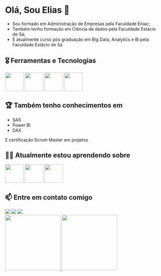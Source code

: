
# Olá, Sou Elias 👋

* Sou formado em Administração de Empresas pela Faculdade Eniac; 
* Também tenho formação em Ciência de dados pela Faculdade Estácio de Sá; 
* E atualmente curso pós graduação em Big Data, Analytics e Bi pela Faculdade Estácio de Sá

## 🎖 Ferramentas e Tecnologias

<img loading="lazy" src="https://cdn.jsdelivr.net/gh/devicons/devicon@latest/icons/microsoftsqlserver/microsoftsqlserver-original-wordmark.svg" width="60" height="60" />  <img loading="lazy" src="https://cdn.jsdelivr.net/gh/devicons/devicon@latest/icons/visualstudio/visualstudio-original.svg" width="60" height="60" />  <img loading="lazy" src="https://cdn.jsdelivr.net/gh/devicons/devicon@latest/icons/vscode/vscode-original.svg" width="60" height="60" /> <img loading="lazy" src="https://cdn.jsdelivr.net/gh/devicons/devicon@latest/icons/visualbasic/visualbasic-original.svg" width="60" height="60" />

## 🏆  Também tenho conhecimentos em 
* SAS
* Power BI
* DAX
  
E certificação Scrum Master em projetos

## 👨‍🎓 Atualmente estou aprendendo sobre

<img loading="lazy" src="https://cdn.jsdelivr.net/gh/devicons/devicon@latest/icons/python/python-original-wordmark.svg" width="60" height="60"/>   <img loading="lazy" src="https://cdn.jsdelivr.net/gh/devicons/devicon@latest/icons/azure/azure-original-wordmark.svg" width="60" height="60" />  <img loading="lazy" src="https://cdn.jsdelivr.net/gh/devicons/devicon@latest/icons/amazonwebservices/amazonwebservices-plain-wordmark.svg" width="60" height="60"/>
          

## 📫 Entre em contato comigo
<div>
<a href="https://www.linkedin.com/in/eliasbezerra" target="_blank"><img loading="lazy" src="https://img.shields.io/badge/-LinkedIn-%230077B5?style=for-the-badge&logo=linkedin&logoColor=white" target="_blank"></a>     
<a href="https://instagram.com/eliasbzr" target="_blank"><img loading="lazy" src="https://img.shields.io/badge/-Instagram-%23E4405F?style=for-the-badge&logo=instagram&logoColor=white" target="_blank"></a>
<a href = "mailto:eliasbzr@gmail.com"><img loading="lazy" src="https://img.shields.io/badge/Gmail-D14836?style=for-the-badge&logo=gmail&logoColor=white" target="_blank"></a>

</div>
        

<div>
<a href="https://github.com/EliasBzr">
<img loading="lazy" height="180em" src="https://github-readme-stats.vercel.app/api/top-langs/?username=Eliasbzr&layout=compact&langs_count=7&theme=dracula"/>
<img loading="lazy" height="180em" src="https://github-readme-stats.vercel.app/api?username=Eliasbzr&show_icons=true&theme=dracula&include_all_commits=true&count_private=true"/>
</div>
<!--
**Eliasbzr/EliasBzr** is a ✨ _special_ ✨ repository because its `README.md` (this file) appears on your GitHub profile.

Here are some ideas to get you started:

- 🔭 I’m currently working on ...
- 🌱 I’m currently learning ...
- 👯 I’m looking to collaborate on ...
- 🤔 I’m looking for help with ...
- 💬 Ask me about ...
- 📫 How to reach me: ...
- 😄 Pronouns: ...
- ⚡ Fun fact: ...
-->
